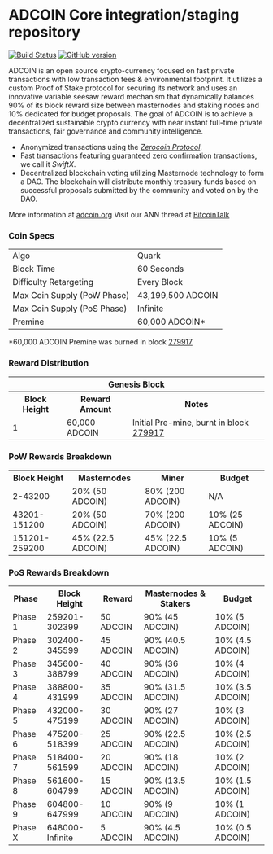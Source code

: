 ADCOIN Core integration/staging repository
=====================================

[![Build Status](https://travis-ci.org/AdCoin-Project/AdCoin.svg?branch=master)](https://travis-ci.org/AdCoin-Project/AdCoin) [![GitHub version](https://badge.fury.io/gh/AdCoin-Project%2FAdCoin.svg)](https://badge.fury.io/gh/AdCoin-Project%2FAdCoin)

ADCOIN is an open source crypto-currency focused on fast private transactions with low transaction fees & environmental footprint.  It utilizes a custom Proof of Stake protocol for securing its network and uses an innovative variable seesaw reward mechanism that dynamically balances 90% of its block reward size between masternodes and staking nodes and 10% dedicated for budget proposals. The goal of ADCOIN is to achieve a decentralized sustainable crypto currency with near instant full-time private transactions, fair governance and community intelligence.
- Anonymized transactions using the [_Zerocoin Protocol_](http://www.adcoin.org/zadcoin).
- Fast transactions featuring guaranteed zero confirmation transactions, we call it _SwiftX_.
- Decentralized blockchain voting utilizing Masternode technology to form a DAO. The blockchain will distribute monthly treasury funds based on successful proposals submitted by the community and voted on by the DAO.

More information at [adcoin.org](http://www.adcoin.org) Visit our ANN thread at [BitcoinTalk](http://www.bitcointalk.org/index.php?topic=1262920)

### Coin Specs
<table>
<tr><td>Algo</td><td>Quark</td></tr>
<tr><td>Block Time</td><td>60 Seconds</td></tr>
<tr><td>Difficulty Retargeting</td><td>Every Block</td></tr>
<tr><td>Max Coin Supply (PoW Phase)</td><td>43,199,500 ADCOIN</td></tr>
<tr><td>Max Coin Supply (PoS Phase)</td><td>Infinite</td></tr>
<tr><td>Premine</td><td>60,000 ADCOIN*</td></tr>
</table>

*60,000 ADCOIN Premine was burned in block [279917](http://www.presstab.pw/phpexplorer/ADCOIN/block.php?blockhash=206d9cfe859798a0b0898ab00d7300be94de0f5469bb446cecb41c3e173a57e0)

### Reward Distribution

<table>
<th colspan=4>Genesis Block</th>
<tr><th>Block Height</th><th>Reward Amount</th><th>Notes</th></tr>
<tr><td>1</td><td>60,000 ADCOIN</td><td>Initial Pre-mine, burnt in block <a href="http://www.presstab.pw/phpexplorer/ADCOIN/block.php?blockhash=206d9cfe859798a0b0898ab00d7300be94de0f5469bb446cecb41c3e173a57e0">279917</a></td></tr>
</table>

### PoW Rewards Breakdown

<table>
<th>Block Height</th><th>Masternodes</th><th>Miner</th><th>Budget</th>
<tr><td>2-43200</td><td>20% (50 ADCOIN)</td><td>80% (200 ADCOIN)</td><td>N/A</td></tr>
<tr><td>43201-151200</td><td>20% (50 ADCOIN)</td><td>70% (200 ADCOIN)</td><td>10% (25 ADCOIN)</td></tr>
<tr><td>151201-259200</td><td>45% (22.5 ADCOIN)</td><td>45% (22.5 ADCOIN)</td><td>10% (5 ADCOIN)</td></tr>
</table>

### PoS Rewards Breakdown

<table>
<th>Phase</th><th>Block Height</th><th>Reward</th><th>Masternodes & Stakers</th><th>Budget</th>
<tr><td>Phase 1</td><td>259201-302399</td><td>50 ADCOIN</td><td>90% (45 ADCOIN)</td><td>10% (5 ADCOIN)</td></tr>
<tr><td>Phase 2</td><td>302400-345599</td><td>45 ADCOIN</td><td>90% (40.5 ADCOIN)</td><td>10% (4.5 ADCOIN)</td></tr>
<tr><td>Phase 3</td><td>345600-388799</td><td>40 ADCOIN</td><td>90% (36 ADCOIN)</td><td>10% (4 ADCOIN)</td></tr>
<tr><td>Phase 4</td><td>388800-431999</td><td>35 ADCOIN</td><td>90% (31.5 ADCOIN)</td><td>10% (3.5 ADCOIN)</td></tr>
<tr><td>Phase 5</td><td>432000-475199</td><td>30 ADCOIN</td><td>90% (27 ADCOIN)</td><td>10% (3 ADCOIN)</td></tr>
<tr><td>Phase 6</td><td>475200-518399</td><td>25 ADCOIN</td><td>90% (22.5 ADCOIN)</td><td>10% (2.5 ADCOIN)</td></tr>
<tr><td>Phase 7</td><td>518400-561599</td><td>20 ADCOIN</td><td>90% (18 ADCOIN)</td><td>10% (2 ADCOIN)</td></tr>
<tr><td>Phase 8</td><td>561600-604799</td><td>15 ADCOIN</td><td>90% (13.5 ADCOIN)</td><td>10% (1.5 ADCOIN)</td></tr>
<tr><td>Phase 9</td><td>604800-647999</td><td>10 ADCOIN</td><td>90% (9 ADCOIN)</td><td>10% (1 ADCOIN)</td></tr>
<tr><td>Phase X</td><td>648000-Infinite</td><td>5 ADCOIN</td><td>90% (4.5 ADCOIN)</td><td>10% (0.5 ADCOIN)</td></tr>
</table>
